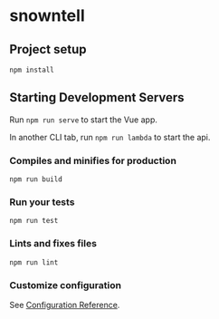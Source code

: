 # snowntell

## Project setup
```
npm install
```
## Starting Development Servers

Run ```npm run serve``` to start the Vue app.

In another CLI tab, run ```npm run lambda``` to start the api.






### Compiles and minifies for production
```
npm run build
```

### Run your tests
```
npm run test
```

### Lints and fixes files
```
npm run lint
```

### Customize configuration
See [Configuration Reference](https://cli.vuejs.org/config/).
